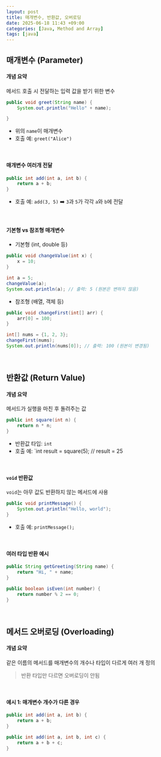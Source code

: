 ```yaml
---
layout: post
title: 매개변수, 반환값, 오버로딩
date: 2025-06-18 11:43 +09:00
categories: [Java, Method and Array]
tags: [java]
---
```


## 매개변수 (Parameter)

#### 개념 요약

메서드 호출 시 전달하는 입력 값을 받기 위한 변수

```java
public void greet(String name) {
    System.out.println("Hello" + name);

}
```

- 위의 `name`이 매개변수 
- 호출 예: `greet("Alice")`


<br>

#### 매개변수 여러개 전달

```java
public int add(int a, int b) {
    return a + b;
}
```

- 호출 예: `add(3, 5)` ➡️ `3`과 `5`가 각각 `a`와 `b`에 전달

<br>

#### 기본형 vs 참조형 매개변수

- 기본형 (int, double 등)

```java
public void changeValue(int x) {
    x = 10;
}
```

```java
int a = 5;
changeValue(a);
System.out.println(a); // 출력: 5 (원본은 변하지 않음)
```

- 참조형 (배열, 객체 등)

```java
public void changeFirst(int[] arr) {
    arr[0] = 100;
}
```

```java
int[] nums = {1, 2, 3};
changeFirst(nums);
System.out.println(nums[0]); // 출력: 100 (원본이 변경됨)
```

<br>

## 반환값 (Return Value)

#### 개념 요약

메서드가 실행을 마친 후 돌려주는 값

```java
public int square(int n) {
    return n * n;
}
```

- 반환값 타입: `int`
- 호출 예: `int result = square(5); // result = 25


<br>

#### `void` 반환값

`void`는 아무 값도 반환하지 않는 메서드에 사용

```java
public void printMessage() {
    System.out.println("Hello, world");
}
```

- 호출 예: `printMessage();`

<br>

#### 여러 타입 반환 예시

```java
public String getGreeting(String name) {
    return "Hi, " + name;
}
```

```java
public boolean isEven(int number) {
    return number % 2 == 0;
}
```

<br>

## 메서드 오버로딩 (Overloading)

#### 개념 요약

같은 이름의 메서드를 매개변수의 개수나 타입이 다르게 여러 개 정의

> 반환 타입만 다르면 오버로딩이 안됨

<br>

#### 예시 1: 매개변수 개수가 다른 경우

```java
public int add(int a, int b) {
    return a + b;
}

public int add(int a, int b, int c) {
    return a + b + c;
}
```

<br>